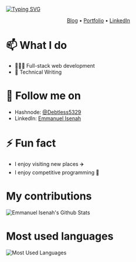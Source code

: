 [![Typing SVG](https://readme-typing-svg.demolab.com?font=Fira+Code&duration=3000&pause=1000&color=008BF7&random=false&width=435&lines=Full-stack+Web+Developer;I+am+Emmanuel+Isenah+%F0%9F%99%82;Always+learning+new+things;Feel+free+to+look+around)](https://git.io/typing-svg)

<p align="center">
  <a href="//blog.emmanuelisenah.com">Blog</a> • 
  <a href="//emmanuelisenah.com">Portfolio</a> • 
  <a href="//linkedin.com/in/emmanuel-isenah-541593190">LinkedIn</a>
</p>

# 📫 What I do
- 👨🏾‍💻 Full-stack web development
- 📝 Technical Writing
  
# 👀 Follow me on
- Hashnode: [@Debtless5329](https://hashnode.com/@Debtless5329) 
- LinkedIn: [Emmanuel Isenah](https://www.linkedin.com/in/emmanuel-isenah-541593190)

# ⚡ Fun fact
- I enjoy visiting new places ✈️
- I enjoy competitive programming 🧩

# My contributions
![Emmanuel Isenah's Github Stats](https://github-readme-stats.vercel.app/api?username=Armadillidiid&count_private=true&show_icons=true&theme=dark)

# Most used languages
![Most Used Languages](https://github-readme-stats.vercel.app/api/top-langs/?username=Armadillidiid&count_private=true&layout=compact&title_color=553c9a&text_color=1a202c&hide=jupyter%20notebook,html)
